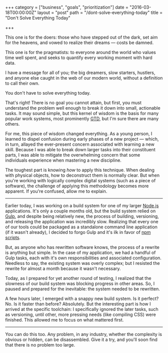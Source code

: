 +++
category = ["business", "goals", "prioritization"]
date = "2016-03-18T00:00:00Z"
layout = "post"
path = "/dont-solve-everything-today"
title = "Don't Solve Everything Today"

+++

This one is for the doers: those who have stepped out of the dark, set aim for the heavens, and vowed to realize their dreams &mdash; costs be damned.

This one is for the pragmatists: to everyone around the world who values time well spent, and seeks to quantify every working moment with hard data.

I have a message for all of you; the big dreamers, slow starters, hustlers, and anyone else caught in the web of our modern world, without a definition to call their own.

You don't have to solve everything today.

That's right! There is no goal you cannot attain, but first, you must understand the problem well enough to break it down into small, actionable tasks. It may sound simple, but this kernel of wisdom is the basis for many popular work systems, most prominently [GTD](https://en.wikipedia.org/wiki/Getting_Things_Done), but I'm sure there are many others.

For me, this piece of wisdom changed everything. As a young person, I learned to dispel confusion during early phases of a new project &mdash; which, in turn, allayed the ever-present concern associated with learning a new skill. Because I was able to break down larger tasks into their constituent parts, I was able to mitigate the overwhelming concern that some individuals experience when mastering a new discipline.

The toughest part is knowing *how* to apply this technique. When dealing with physical objects, how to deconstruct them is normally clear. But when you're working with logically complex digital systems (such as a piece of software), the challenge of applying this methodology becomes more apparent. If you're confused, allow me to explain.

---

Earlier today, I was working on a build system for one of my larger [Node.js](http://nodejs.org) applications. It's only a couple months old, but the build system relied on [Gulp](http://gulpjs.com), and despite being relatively new, the process of building, versioning, and releasing the application was incredibly slow. Realizing that every one of our tools could be packaged as a standalone command line application (if it wasn't already), I decided to forgo Gulp and it's ilk in favor of [npm scripts](https://medium.freecodecamp.com/why-i-left-gulp-and-grunt-for-npm-scripts-3d6853dd22b8#.jg4umjr4f).

But, as anyone who has rewritten software knows, the process of a rewrite is anything but simple. In the case of my application, we had a handful of Gulp tasks, each with it's own responsibilities and associated configuration. Needless to say, the existing system was overly complex; but I resisted the rewrite for almost a month because it wasn't necessary.

Today, as I prepared for yet another round of testing, I realized that the slowness of our build system was blocking progress in other areas. So, I paused and prepared for the inevitable: the system needed to be rewritten.

A few hours later, I emerged with a snappy new build system. Is it perfect? No. Is it faster than before? Absolutely. But the interesting part is how I arrived at the specific toolchain: I specifically ignored the later tasks, such as versioning, until other, more pressing needs (like compiling CSS) were finished. This allowed me to focus on what mattered first.

---

You can do this too. Any problem, in any industry, whether the complexity is obvious or hidden, can be disassembled. Give it a try, and you'll soon find that there is no problem too large.
